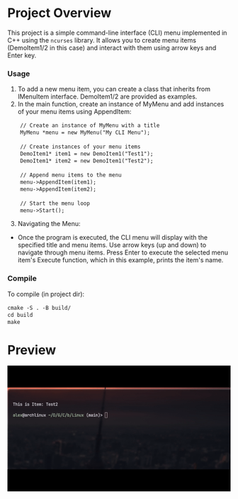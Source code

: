 # Project Overview
This project is a simple command-line interface (CLI) menu implemented in C++ using the `ncurses` library. It allows you to create menu items (DemoItem1/2 in this case) and interact with them using arrow keys and Enter key.

### Usage
1. To add a new menu item, you can create a class that inherits from IMenuItem interface.
DemoItem1/2 are provided as examples.
2. In the main function, create an instance of MyMenu and add instances of your menu items using AppendItem:
```
    // Create an instance of MyMenu with a title
    MyMenu *menu = new MyMenu("My CLI Menu");

    // Create instances of your menu items
    DemoItem1* item1 = new DemoItem1("Test1");
    DemoItem1* item2 = new DemoItem1("Test2");
    
    // Append menu items to the menu
    menu->AppendItem(item1);
    menu->AppendItem(item2);
    
    // Start the menu loop
    menu->Start();
```
3. Navigating the Menu:

- Once the program is executed, the CLI menu will display with the specified title and menu items.
Use arrow keys (up and down) to navigate through menu items.
Press Enter to execute the selected menu item's Execute function, which in this example, prints the item's name.

### Compile
To compile (in project dir):
```
cmake -S . -B build/
cd build
make
```

# Preview
![screenshot](https://github.com/Banner24/CppMenuCLI/blob/main/screens/pic1.gif)
